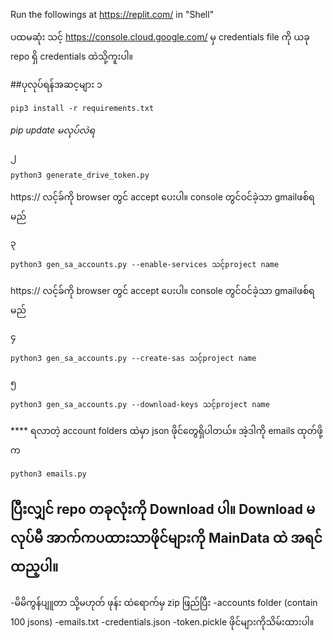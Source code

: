 Run the followings at https://replit.com/ in "Shell"

ပထမဆုံး သင့် https://console.cloud.google.com/ မှ credentials file ကို ယခု repo ရှိ credentials ထဲသို့ကူးပါ။

##ပုလုပ်ရန်အဆင့များ
၁
```
pip3 install -r requirements.txt
```
*pip update မလုပ်လဲရ*

၂
```
python3 generate_drive_token.py 
```
https:// လင့်ခ်ကို browser တွင် accept ပေးပါ။ console တွင်ဝင်ခဲ့သာ gmailဖစ်ရမည်

၃
```
python3 gen_sa_accounts.py --enable-services သင့်project name
```
https:// လင့်ခ်ကို browser တွင် accept ပေးပါ။ console တွင်ဝင်ခဲ့သာ gmailဖစ်ရမည်

၄
```
python3 gen_sa_accounts.py --create-sas သင့်project name
```

၅
```
python3 gen_sa_accounts.py --download-keys သင့်project name
```

**** ရလာတဲ့  account folders ထဲမှာ json ဖိုင်တွေရှိပါတယ်။ အဲ့ဒါကို emails ထုတ်ဖို့က 

```
python3 emails.py
```

## ပြီးလျှင် repo တခုလုံးကို Download ပါ။ Download မလုပ်မီ အာက်ကပထားသာဖိုင်များကို MainData ထဲ အရင်ထည့ပါ။
 -မိမိကွန်ပျူတာ သို့မဟုတ် ဖုန်း ထဲရောက်မှ zip ဖြည်ပြီး 
    -accounts folder (contain 100 jsons)
    -emails.txt
    -credentials.json
    -token.pickle
    ဖိုင်များကိုသိမ်းထားပါ။
